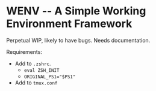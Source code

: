 WENV -- A Simple Working Environment Framework
==============================================

Perpetual WIP, likely to have bugs. Needs documentation.

Requirements:

-   Add to `.zshrc`.
    -   `eval ZSH_INIT`
    -   `ORIGINAL_PS1="$PS1"`
-   Add to `tmux.conf`
